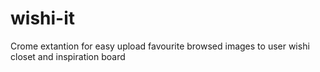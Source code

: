 # wishi-it
Crome extantion for easy upload favourite  browsed images to user wishi closet and inspiration board
